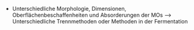 - Unterschiedliche Morphologie, Dimensionen, Oberflächenbeschaffenheiten und Absorderungen der MOs 
--> Unterschiedliche Trennmethoden oder Methoden in der Fermentation